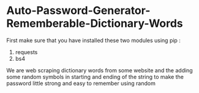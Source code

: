 # Auto-Password-Generator-Rememberable-Dictionary-Words

First make sure that you have installed these two modules using pip :
1. requests
2. bs4

We are web scraping dictionary words from some website and the adding some random symbols in starting and ending of the string to make the password little strong and easy to remember using random

